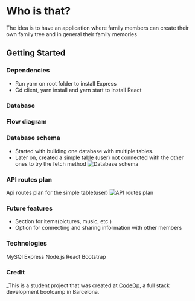 # Who is that?
 
The idea is to have an application where family members can create their own family tree and in general their family memories

## Getting Started

### Dependencies
- Run yarn on root folder to install Express
- Cd client, yarn install and yarn start to install React

### Database

### Flow diagram

### Database schema
- Started with building one database with multiple tables. 
- Later on, created a simple table (user) not connected with the other ones to try the fetch method
![Database schema](mvpdonatella\Images\Captureee.PNG)

### API routes plan
Api routes plan for the simple table(user)
![API routes plan](mvpdonatella\Images\API.PNG)


### Future features
- Section for items(pictures, music, etc.)
- Option for connecting and sharing information with other members

### Technologies
MySQl
Express
Node.js
React
Bootstrap

### Credit
_This is a student project that was created at [CodeOp](http://codeop.tech), a full stack development bootcamp in Barcelona.